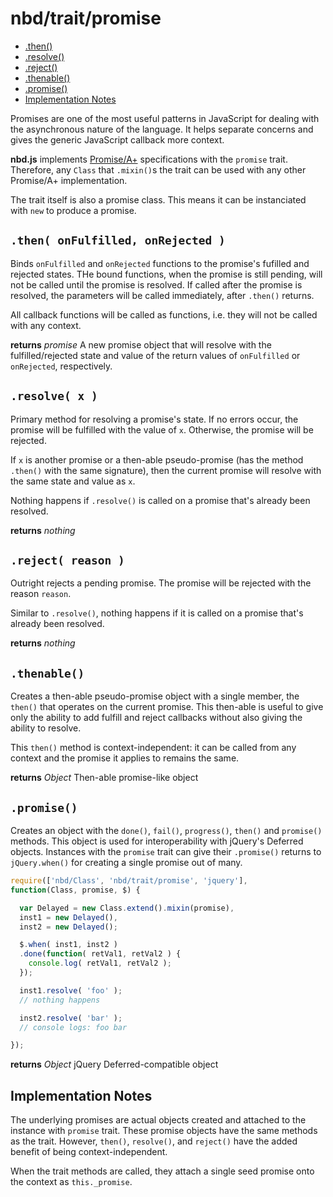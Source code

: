 # nbd/trait/promise
* [.then()](#then-onfulfilled-onrejected-)
* [.resolve()](#resolve-x-)
* [.reject()](#reject-reason-)
* [.thenable()](#thenable-)
* [.promise()](#promise-)
* [Implementation Notes](#implementation-notes)

Promises are one of the most useful patterns in JavaScript for dealing with the
asynchronous nature of the language. It helps separate concerns and gives the
generic JavaScript callback more context.

**nbd.js** implements [Promise/A+][1] specifications with the `promise` trait.
Therefore, any `Class` that `.mixin()`s the trait can be used with any other
Promise/A+ implementation.

The trait itself is also a promise class. This means it can be instanciated
with `new` to produce a promise.

[1]: http://promises-aplus.github.io/promises-spec/

## `.then( onFulfilled, onRejected )`

Binds `onFulfilled` and `onRejected` functions to the promise's fufilled and
rejected states. THe bound functions, when the promise is still pending, will
not be called until the promise is resolved. If called after the promise is
resolved, the parameters will be called immediately, after `.then()` returns.

All callback functions will be called as functions, i.e. they will not be
called with any context.

**returns** *promise* A new promise object that will resolve with the
fulfilled/rejected state and value of the return values of `onFulfilled` or
`onRejected`, respectively.

## `.resolve( x )`

Primary method for resolving a promise's state. If no errors occur, the promise
will be fulfilled with the value of `x`. Otherwise, the promise will be
rejected.

If `x` is another promise or a then-able pseudo-promise (has the method
`.then()` with the same signature), then the current promise will resolve with
the same state and value as `x`.

Nothing happens if `.resolve()` is called on a promise that's already
been resolved.

**returns** *nothing*

## `.reject( reason )`

Outright rejects a pending promise. The promise will be rejected with the
reason `reason`.

Similar to `.resolve()`, nothing happens if it is called on a promise that's
already been resolved.

**returns** *nothing*

## `.thenable()`

Creates a then-able pseudo-promise object with a single member, the `then()`
that operates on the current promise. This then-able is useful to give only the
ability to add fulfill and reject callbacks without also giving the ability to
resolve.

This `then()` method is context-independent: it can be called from any context
and the promise it applies to remains the same.

**returns** *Object* Then-able promise-like object

## `.promise()`

Creates an object with the `done()`, `fail()`, `progress()`, `then()` and
`promise()` methods. This object is used for interoperability with jQuery's
Deferred objects. Instances with the `promise` trait can give their
`.promise()` returns to `jQuery.when()` for creating a single promise out of
many.

```javascript
require(['nbd/Class', 'nbd/trait/promise', 'jquery'],
function(Class, promise, $) {

  var Delayed = new Class.extend().mixin(promise),
  inst1 = new Delayed(),
  inst2 = new Delayed();

  $.when( inst1, inst2 )
  .done(function( retVal1, retVal2 ) {
    console.log( retVal1, retVal2 );
  });

  inst1.resolve( 'foo' );
  // nothing happens

  inst2.resolve( 'bar' );
  // console logs: foo bar

});
```

**returns** *Object* jQuery Deferred-compatible object

## Implementation Notes

The underlying promises are actual objects created and attached to the instance
with `promise` trait. These promise objects have the same methods as the trait.
However, `then()`, `resolve()`, and `reject()` have the added benefit of being
context-independent.

When the trait methods are called, they attach a single seed promise onto
the context as `this._promise`.
